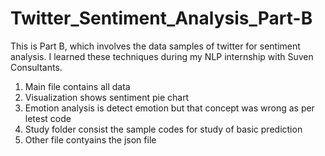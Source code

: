 # Twitter_Sentiment_Analysis_Part-B
This is Part B, which involves the data samples of twitter for sentiment analysis. I learned these techniques during my NLP internship with Suven Consultants.
1) Main file contains all data
2) Visualization shows sentiment pie chart
3) Emotion analysis is detect emotion but that concept was wrong as per letest code
4) Study folder consist the sample codes for study of basic prediction
5) Other file contyains the json file 
